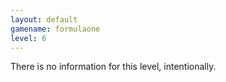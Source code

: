```yaml
---
layout: default
gamename: formulaone
level: 6
---
```

There is no information for this level, intentionally.
